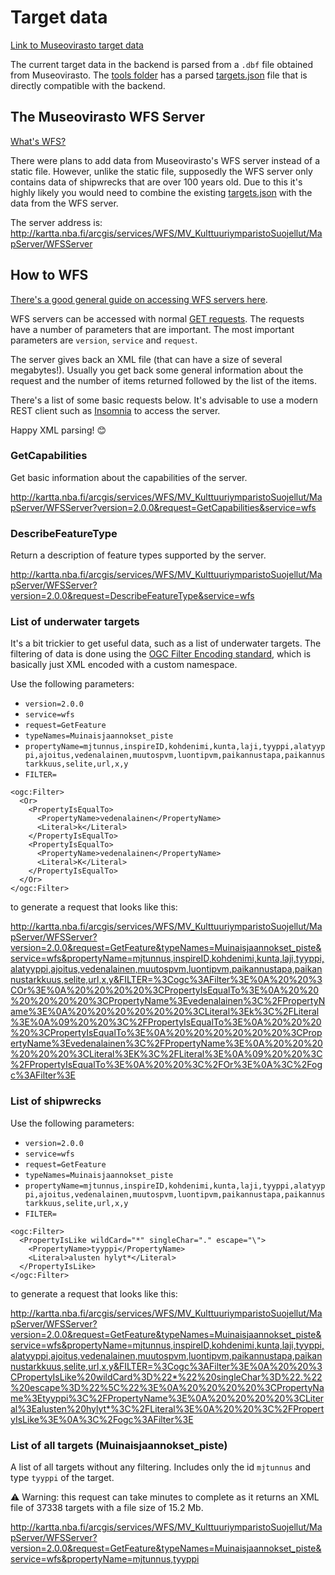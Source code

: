 # Target data

[Link to Museovirasto target data](https://www.museovirasto.fi/fi/palvelut-ja-ohjeet/tietojarjestelmat/kulttuuriympariston-tietojarjestelmat/kulttuuriympaeristoen-paikkatietoaineistot)

The current target data in the backend is parsed from a `.dbf` file obtained from Museovirasto. The [tools folder](https://github.com/Sukeltaja-App/tools/blob/master/parse_mj_rekisteri/) has a parsed [targets.json](https://github.com/Sukeltaja-App/tools/blob/master/parse_mj_rekisteri/targets.json) file that is directly compatible with the backend.

## The Museovirasto WFS Server

[What's WFS?](https://en.wikipedia.org/wiki/Web_Feature_Service)

There were plans to add data from Museovirasto's WFS server instead of a static file. However, unlike the static file, supposedly the WFS server only contains data of shipwrecks that are over 100 years old. Due to this it's highly likely you would need to combine the existing [targets.json](https://github.com/Sukeltaja-App/tools/blob/master/parse_mj_rekisteri/targets.json) with the data from the WFS server.

The server address is: http://kartta.nba.fi/arcgis/services/WFS/MV_KulttuuriymparistoSuojellut/MapServer/WFSServer

## How to WFS

[There's a good general guide on accessing WFS servers here](https://docs.geoserver.org/latest/en/user/services/wfs/reference.html).

WFS servers can be accessed with normal [GET requests](https://en.wikipedia.org/wiki/GET_(HTTP)). The requests have a number of parameters that are important. The most important parameters are `version`, `service` and `request`.

The server gives back an XML file (that can have a size of several megabytes!). Usually you get back some general information about the request and the number of items returned followed by the list of the items.

There's a list of some basic requests below. It's advisable to use a modern REST client such as [Insomnia](https://insomnia.rest/) to access the server.

Happy XML parsing! 😊

### GetCapabilities

Get basic information about the capabilities of the server.

http://kartta.nba.fi/arcgis/services/WFS/MV_KulttuuriymparistoSuojellut/MapServer/WFSServer?version=2.0.0&request=GetCapabilities&service=wfs

### DescribeFeatureType

Return a description of feature types supported by the server.

http://kartta.nba.fi/arcgis/services/WFS/MV_KulttuuriymparistoSuojellut/MapServer/WFSServer?version=2.0.0&request=DescribeFeatureType&service=wfs

### List of underwater targets

It's a bit trickier to get useful data, such as a list of underwater targets. The filtering of data is done using the [OGC Filter Encoding standard](https://docs.geoserver.org/stable/en/user/filter/filter_reference.html#filter-fe-reference), which is basically just XML encoded with a custom namespace.

Use the following parameters:

- `version=2.0.0`
- `service=wfs`
- `request=GetFeature`
- `typeNames=Muinaisjaannokset_piste`
- `propertyName=mjtunnus,inspireID,kohdenimi,kunta,laji,tyyppi,alatyyppi,ajoitus,vedenalainen,muutospvm,luontipvm,paikannustapa,paikannustarkkuus,selite,url,x,y`
- `FILTER=`

```
<ogc:Filter>
  <Or>
    <PropertyIsEqualTo>
      <PropertyName>vedenalainen</PropertyName>
      <Literal>k</Literal>
    </PropertyIsEqualTo>
    <PropertyIsEqualTo>
      <PropertyName>vedenalainen</PropertyName>
      <Literal>K</Literal>
    </PropertyIsEqualTo>
  </Or>
</ogc:Filter>
```

to generate a request that looks like this:

http://kartta.nba.fi/arcgis/services/WFS/MV_KulttuuriymparistoSuojellut/MapServer/WFSServer?version=2.0.0&request=GetFeature&typeNames=Muinaisjaannokset_piste&service=wfs&propertyName=mjtunnus,inspireID,kohdenimi,kunta,laji,tyyppi,alatyyppi,ajoitus,vedenalainen,muutospvm,luontipvm,paikannustapa,paikannustarkkuus,selite,url,x,y&FILTER=%3Cogc%3AFilter%3E%0A%20%20%3COr%3E%0A%20%20%20%20%3CPropertyIsEqualTo%3E%0A%20%20%20%20%20%20%3CPropertyName%3Evedenalainen%3C%2FPropertyName%3E%0A%20%20%20%20%20%20%3CLiteral%3Ek%3C%2FLiteral%3E%0A%09%20%20%3C%2FPropertyIsEqualTo%3E%0A%20%20%20%20%3CPropertyIsEqualTo%3E%0A%20%20%20%20%20%20%3CPropertyName%3Evedenalainen%3C%2FPropertyName%3E%0A%20%20%20%20%20%20%3CLiteral%3EK%3C%2FLiteral%3E%0A%09%20%20%3C%2FPropertyIsEqualTo%3E%0A%20%20%3C%2FOr%3E%0A%3C%2Fogc%3AFilter%3E

### List of shipwrecks

Use the following parameters:

- `version=2.0.0`
- `service=wfs`
- `request=GetFeature`
- `typeNames=Muinaisjaannokset_piste`
- `propertyName=mjtunnus,inspireID,kohdenimi,kunta,laji,tyyppi,alatyyppi,ajoitus,vedenalainen,muutospvm,luontipvm,paikannustapa,paikannustarkkuus,selite,url,x,y`
- `FILTER=`
```
<ogc:Filter>
  <PropertyIsLike wildCard="*" singleChar="." escape="\">
    <PropertyName>tyyppi</PropertyName>
    <Literal>alusten hylyt*</Literal>
  </PropertyIsLike>
</ogc:Filter>
```

to generate a request that looks like this:

http://kartta.nba.fi/arcgis/services/WFS/MV_KulttuuriymparistoSuojellut/MapServer/WFSServer?version=2.0.0&request=GetFeature&typeNames=Muinaisjaannokset_piste&service=wfs&propertyName=mjtunnus,inspireID,kohdenimi,kunta,laji,tyyppi,alatyyppi,ajoitus,vedenalainen,muutospvm,luontipvm,paikannustapa,paikannustarkkuus,selite,url,x,y&FILTER=%3Cogc%3AFilter%3E%0A%20%20%3CPropertyIsLike%20wildCard%3D%22*%22%20singleChar%3D%22.%22%20escape%3D%22%5C%22%3E%0A%20%20%20%20%3CPropertyName%3Etyyppi%3C%2FPropertyName%3E%0A%20%20%20%20%3CLiteral%3Ealusten%20hylyt*%3C%2FLiteral%3E%0A%20%20%3C%2FPropertyIsLike%3E%0A%3C%2Fogc%3AFilter%3E

### List of all targets (Muinaisjaannokset_piste)

A list of all targets without any filtering. Includes only the id `mjtunnus` and type `tyyppi` of the target.

⚠️ Warning: this request can take minutes to complete as it returns an XML file of 37338 targets with a file size of 15.2 Mb.

http://kartta.nba.fi/arcgis/services/WFS/MV_KulttuuriymparistoSuojellut/MapServer/WFSServer?version=2.0.0&request=GetFeature&typeNames=Muinaisjaannokset_piste&service=wfs&propertyName=mjtunnus,tyyppi
